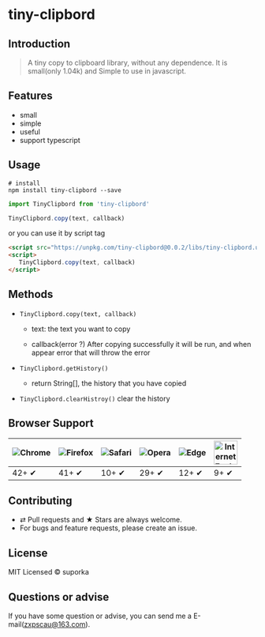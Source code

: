 # tiny-clipbord

## Introduction

> A tiny copy to clipboard library, without any dependence. It is small(only 1.04k) and Simple to use in javascript.

## Features

-   small
-   simple
-   useful
-   support typescript

## Usage

```
# install
npm install tiny-clipbord --save
```

```js
import TinyClipbord from 'tiny-clipbord'

TinyClipbord.copy(text, callback)
```

or you can use it by script tag

```html
<script src="https://unpkg.com/tiny-clipbord@0.0.2/libs/tiny-clipbord.umd.min.js"></script>
<script>
   TinyClipbord.copy(text, callback) 
</script>
```

## Methods

- `TinyClipbord.copy(text, callback)`

    - text: the text you want to copy

    - callback(error ?) After copying successfully it will be run, and when appear error that will throw the error

- `TinyClipbord.getHistory()`

    - return String[], the history that you have copied

- `TinyClipbord.clearHistroy()` clear the history

## Browser Support

![Chrome](https://raw.github.com/alrra/browser-logos/master/src/chrome/chrome_48x48.png) | ![Firefox](https://raw.github.com/alrra/browser-logos/master/src/firefox/firefox_48x48.png) | ![Safari](https://raw.github.com/alrra/browser-logos/master/src/safari/safari_48x48.png) | ![Opera](https://raw.github.com/alrra/browser-logos/master/src/opera/opera_48x48.png) | ![Edge](https://raw.github.com/alrra/browser-logos/master/src/edge/edge_48x48.png) | <img src="https://clipboardjs.com/assets/images/ie.png" width="48px" height="48px" alt="Internet Explorer logo">|
--- | --- | --- | --- | --- |--- |
42+ ✔ | 41+ ✔ | 10+ ✔ | 29+ ✔ | 12+ ✔ | 9+ ✔ |

## Contributing

- ⇄ Pull requests and ★ Stars are always welcome.
- For bugs and feature requests, please create an issue.

## License

MIT Licensed © suporka

## Questions or advise

If you have some question or advise, you can send me a E-mail(zxpscau@163.com).